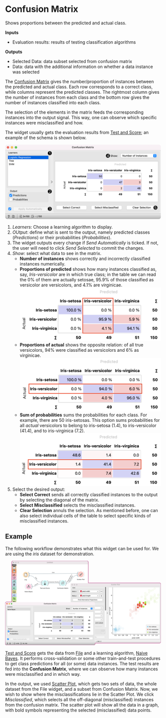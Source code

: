Confusion Matrix
================

Shows proportions between the predicted and actual class.

**Inputs**

- Evaluation results: results of testing classification algorithms

**Outputs**

- Selected Data: data subset selected from confusion matrix
- Data: data with the additional information on whether a data instance was selected

The [Confusion Matrix](https://en.wikipedia.org/wiki/Confusion_matrix) gives the number/proportion of instances between the predicted and actual class. Each row corresponds to a correct class, while columns represent the predicted classes. The rightmost column gives the number of instances from each class and the bottom row gives the number of instances classified into each class.

The selection of the elements in the matrix feeds the corresponding instances into the output signal. This way, one can observe which specific instances were misclassified and how.

The widget usually gets the evaluation results from [Test and Score](../evaluate/testandscore.md); an example of the schema is shown below.

![](images/ConfusionMatrix-stamped.png)

1. *Learners*: Choose a learning algorithm to display.
2. *OUtput*: define what is sent to the output, namely predicted classes (*Predictions*) or their probabilities (*Probabilities*).
3. The widget outputs every change if *Send Automatically* is ticked. If not, the user will need to click *Send Selected* to commit the changes.
4. *Show*: select what data to see in the matrix.
   - **Number of instances** shows correctly and incorrectly classified instances numerically.
   - **Proportions of predicted** shows how many instances classified as, say, *Iris-versicolor* are in which true class; in the table we can read the 0% of them are actually setosae, 95.9% of those classified as versicolor are versicolors, and 4.1% are virginicae.
   ![](images/ConfusionMatrix-propPred.png)
   - **Proportions of actual** shows the opposite relation: of all true versicolors, 94% were classified as versicolors and 6% as virginicae.
   ![](images/ConfusionMatrix-propAct.png)
   - **Sum of probabilities** sums the probabilities for each class. For example, there are 50 iris-setosas. This option sums probabilities for all *actual* versicolors to belong to iris-setosa (1.4), to iris-versicolor (41.4), and to iris-virginica (7.2).
   ![](images/ConfusionMatrix-sumProb.png)
5. Select the desired output:
   - **Select Correct** sends all correctly classified instances to the output by selecting the diagonal of the matrix.
   - **Select Misclassified** selects the misclassified instances.
   - **Clear Selection** annuls the selection.
   As mentioned before, one can also select individual cells of the table to select specific kinds of misclassified instances.

Example
-------

The following workflow demonstrates what this widget can be used for. We are using the *iris* dataset for demonstration.

![](images/ConfusionMatrix-Example.png)

[Test and Score](../evaluate/testandscore.md) gets the data from [File](../data/file.md) and a learning algorithm, [Naive Bayes](../model/naivebayes.md). It performs cross-validation or some other train-and-test procedures to get class predictions for all (or some) data instances. The test results are fed into the **Confusion Matrix**, where we can observe how many instances were misclassified and in which way.

In the output, we used [Scatter Plot](../visualize/scatterplot.md), which gets two sets of data, the whole dataset from the File widget, and a subset from Confusion Matrix. Now, we wish to show where the misclassifications lie in the Scatter Plot. We click *Misclassified*, which selects all the off-diagonal (misclassified) instances from the confusion matrix. The scatter plot will show all the data in a graph, with bold symbols representing the selected (misclassified) data points.
